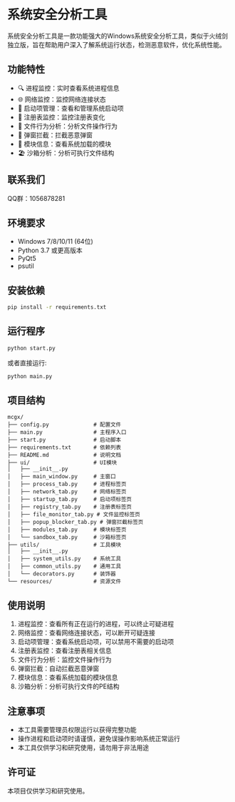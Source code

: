 # 系统安全分析工具

系统安全分析工具是一款功能强大的Windows系统安全分析工具，类似于火绒剑独立版，旨在帮助用户深入了解系统运行状态，检测恶意软件，优化系统性能。

## 功能特性

- 🔍 进程监控：实时查看系统进程信息
- 🌐 网络监控：监控网络连接状态
- 🚀 启动项管理：查看和管理系统启动项
- 📁 注册表监控：监控注册表变化
- 📂 文件行为分析：分析文件操作行为
- 🚫 弹窗拦截：拦截恶意弹窗
- 🧩 模块信息：查看系统加载的模块
- 🏖 沙箱分析：分析可执行文件结构

## 联系我们

QQ群：1056878281

## 环境要求

- Windows 7/8/10/11 (64位)
- Python 3.7 或更高版本
- PyQt5
- psutil

## 安装依赖

```bash
pip install -r requirements.txt
```

## 运行程序

```bash
python start.py
```

或者直接运行:

```bash
python main.py
```

## 项目结构

```
mcgx/
├── config.py              # 配置文件
├── main.py                # 主程序入口
├── start.py               # 启动脚本
├── requirements.txt       # 依赖列表
├── README.md              # 说明文档
├── ui/                    # UI模块
│   ├── __init__.py
│   ├── main_window.py     # 主窗口
│   ├── process_tab.py     # 进程标签页
│   ├── network_tab.py     # 网络标签页
│   ├── startup_tab.py     # 启动项标签页
│   ├── registry_tab.py    # 注册表标签页
│   ├── file_monitor_tab.py # 文件监控标签页
│   ├── popup_blocker_tab.py # 弹窗拦截标签页
│   ├── modules_tab.py     # 模块标签页
│   └── sandbox_tab.py     # 沙箱标签页
├── utils/                 # 工具模块
│   ├── __init__.py
│   ├── system_utils.py    # 系统工具
│   ├── common_utils.py    # 通用工具
│   └── decorators.py      # 装饰器
└── resources/             # 资源文件
```

## 使用说明

1. 进程监控：查看所有正在运行的进程，可以终止可疑进程
2. 网络监控：查看网络连接状态，可以断开可疑连接
3. 启动项管理：查看系统启动项，可以禁用不需要的启动项
4. 注册表监控：查看注册表相关信息
5. 文件行为分析：监控文件操作行为
6. 弹窗拦截：自动拦截恶意弹窗
7. 模块信息：查看系统加载的模块信息
8. 沙箱分析：分析可执行文件的PE结构

## 注意事项

- 本工具需要管理员权限运行以获得完整功能
- 操作进程和启动项时请谨慎，避免误操作影响系统正常运行
- 本工具仅供学习和研究使用，请勿用于非法用途

## 许可证

本项目仅供学习和研究使用。